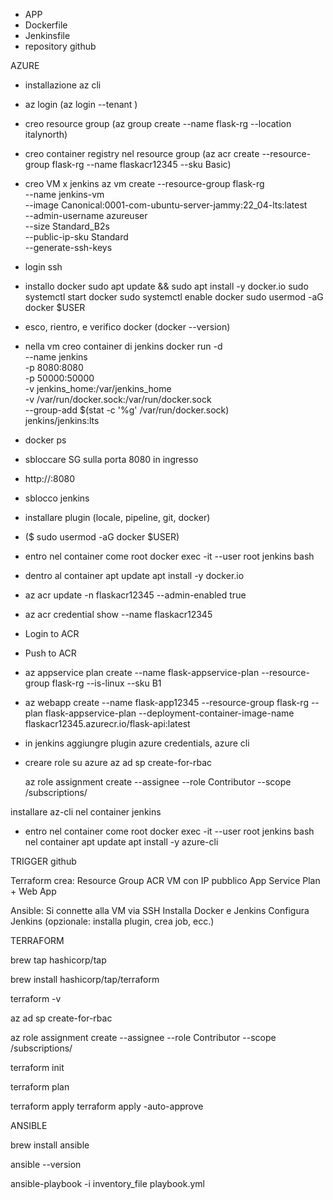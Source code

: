 - APP
- Dockerfile
- Jenkinsfile
- repository github

AZURE

- installazione az cli
- az login (az login --tenant <tenant-id>)
- creo resource group (az group create --name flask-rg --location italynorth)
- creo container registry nel resource group (az acr create --resource-group flask-rg --name flaskacr12345 --sku Basic)
- creo VM x jenkins
    az vm create --resource-group flask-rg \
    --name jenkins-vm \
    --image Canonical:0001-com-ubuntu-server-jammy:22_04-lts:latest \
    --admin-username azureuser \
    --size Standard_B2s \
    --public-ip-sku Standard \
    --generate-ssh-keys

- login ssh
- installo docker 
sudo apt update && sudo apt install -y docker.io
sudo systemctl start docker
sudo systemctl enable docker
sudo usermod -aG docker $USER

- esco, rientro, e verifico docker (docker --version)
- nella vm creo container di jenkins
docker run -d \
--name jenkins \
-p 8080:8080 \
-p 50000:50000 \
-v jenkins_home:/var/jenkins_home \
-v /var/run/docker.sock:/var/run/docker.sock \
--group-add $(stat -c '%g' /var/run/docker.sock) \
jenkins/jenkins:lts

- docker ps
- sbloccare SG sulla porta 8080 in ingresso
- http://<IP-VM>:8080
- sblocco jenkins
- installare plugin (locale, pipeline, git, docker)
- ($ sudo usermod -aG docker $USER)

- entro nel container come root 
    docker exec -it --user root jenkins bash
- dentro al container 
    apt update
    apt install -y docker.io



- az acr update -n flaskacr12345 --admin-enabled true
- az acr credential show --name flaskacr12345 
- Login to ACR
- Push to ACR


- az appservice plan create --name flask-appservice-plan --resource-group flask-rg --is-linux --sku B1

- az webapp create --name flask-app12345 --resource-group flask-rg --plan flask-appservice-plan --deployment-container-image-name flaskacr12345.azurecr.io/flask-api:latest


- in jenkins aggiungre plugin azure credentials, azure cli
- creare role su azure
    az ad sp create-for-rbac

    az role assignment create --assignee <appId> --role Contributor --scope /subscriptions/<subscriptionid>

installare az-cli nel container jenkins

- entro nel container come root 
    docker exec -it --user root jenkins bash
nel container
    apt update
    apt install -y azure-cli


TRIGGER github








Terraform crea:
    Resource Group
    ACR
    VM con IP pubblico
    App Service Plan + Web App

Ansible:
    Si connette alla VM via SSH
    Installa Docker e Jenkins
    Configura Jenkins (opzionale: installa plugin, crea job, ecc.)


TERRAFORM

brew tap hashicorp/tap

brew install hashicorp/tap/terraform

terraform -v


az ad sp create-for-rbac

az role assignment create --assignee <appId> --role Contributor --scope /subscriptions/<subscriptionid>

terraform init

terraform plan

terraform apply
terraform apply -auto-approve




ANSIBLE

brew install ansible

ansible --version

ansible-playbook -i inventory_file playbook.yml